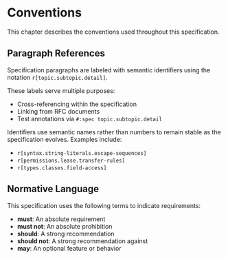 # Conventions

This chapter describes the conventions used throughout this specification.

## Paragraph References

Specification paragraphs are labeled with semantic identifiers using the notation `r[topic.subtopic.detail]`. 

These labels serve multiple purposes:
- Cross-referencing within the specification
- Linking from RFC documents  
- Test annotations via `#:spec topic.subtopic.detail`

Identifiers use semantic names rather than numbers to remain stable as the specification evolves. Examples include:
- `r[syntax.string-literals.escape-sequences]`
- `r[permissions.lease.transfer-rules]`
- `r[types.classes.field-access]`

## Normative Language

This specification uses the following terms to indicate requirements:
- **must**: An absolute requirement
- **must not**: An absolute prohibition
- **should**: A strong recommendation
- **should not**: A strong recommendation against
- **may**: An optional feature or behavior